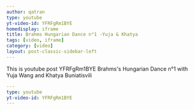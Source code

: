 ```yaml
---
author: qatran
type: youtube
yt-video-id: YFRFgRm1BYE
homedisplay: iframe
title: Brahms Hungarian Dance n°1 -Yuja & Khatya
tags: [video, iframe]
category: [video]
layout: post-classic-sidebar-left
---
```

This is youtube post YFRFgRm1BYE
Brahms's Hungarian Dance n°1 with Yuja Wang and Khatya Buniatisvili
 
```yml
---
type: youtube
yt-video-id: YFRFgRm1BYE
---
```